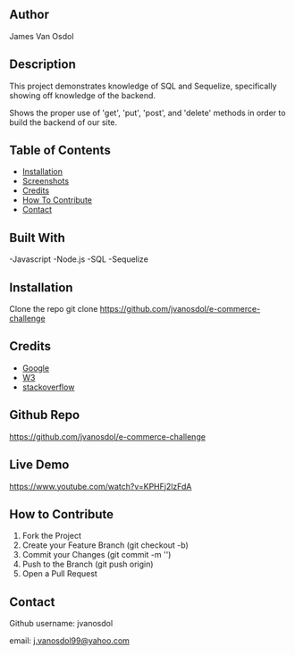 ## <E-Commerce-Backend>

## Author

James Van Osdol

## Description

This project demonstrates knowledge of SQL and Sequelize, specifically showing off knowledge of the backend.

Shows the proper use of 'get', 'put', 'post', and 'delete' methods in order to build the backend of our site.

## Table of Contents

- [Installation](#installation)
- [Screenshots](#screenshots)
- [Credits](#credits)
- [How To Contribute](#how-to-contribute)
- [Contact](#contact)


## Built With

-Javascript
-Node.js
-SQL
-Sequelize


## Installation

Clone the repo
git clone https://github.com/jvanosdol/e-commerce-challenge



## Credits

- [Google](https://www.google.com)
- [W3](https://www.w3schools.com)
- [stackoverflow](https://stackoverflow.com/)





## Github Repo

https://github.com/jvanosdol/e-commerce-challenge

## Live Demo

https://www.youtube.com/watch?v=KPHFj2lzFdA


## How to Contribute

1. Fork the Project
2. Create your Feature Branch (git checkout -b)
3. Commit your Changes (git commit -m '')
4. Push to the Branch (git push origin)
5. Open a Pull Request


## Contact

Github username: jvanosdol

email: j.vanosdol99@yahoo.com
